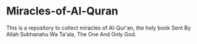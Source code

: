 # Miracles-of-Al-Quran
This is a repository to collect miracles of Al-Qur'an, the holy book Sent By Allah Subhanahu Wa Ta'ala, The One And Only God.
